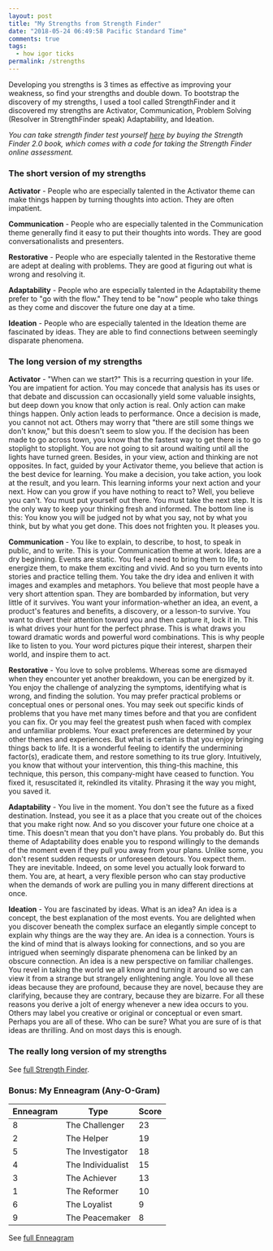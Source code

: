 ```yaml
---
layout: post
title: "My Strengths from Strength Finder"
date: "2018-05-24 06:49:58 Pacific Standard Time"
comments: true
tags:
  - how igor ticks
permalink: /strengths
---
```


Developing you strengths is 3 times as effective as improving your weakness, so find your strengths and double down. To bootstrap the discovery of my strengths, I used a tool called StrengthFinder and it discovered my strengths are Activator, Communication, Problem Solving (Resolver in StrengthFinder speak) Adaptability, and Ideation.

_You can take strength finder test yourself [here](https://www.gallupstrengthscenter.com/) by buying the Strength Finder 2.0 book, which comes with a code for taking the Strength Finder online assessment._

### The short version of my strengths

**Activator** - People who are especially talented in the Activator theme can
make things happen by turning thoughts into action. They are
often impatient.

**Communication** - People who are especially talented in the Communication
theme generally find it easy to put their thoughts into words.
They are good conversationalists and presenters.

**Restorative** - People who are especially talented in the Restorative theme are
adept at dealing with problems. They are good at figuring out
what is wrong and resolving it.

**Adaptability** - People who are especially talented in the Adaptability theme
prefer to "go with the flow." They tend to be "now" people who
take things as they come and discover the future one day at a
time.

**Ideation** - People who are especially talented in the Ideation theme are
fascinated by ideas. They are able to find connections between
seemingly disparate phenomena.

### The long version of my strengths

**Activator** - "When can we start?" This is a recurring question in your life. You are impatient for action. You may
concede that analysis has its uses or that debate and discussion can occasionally yield some
valuable insights, but deep down you know that only action is real. Only action can make things
happen. Only action leads to performance. Once a decision is made, you cannot not act. Others may
worry that "there are still some things we don't know," but this doesn't seem to slow you. If the
decision has been made to go across town, you know that the fastest way to get there is to go
stoplight to stoplight. You are not going to sit around waiting until all the lights have turned green.
Besides, in your view, action and thinking are not opposites. In fact, guided by your Activator theme,
you believe that action is the best device for learning. You make a decision, you take action, you look
at the result, and you learn. This learning informs your next action and your next. How can you grow if
you have nothing to react to? Well, you believe you can't. You must put yourself out there. You must
take the next step. It is the only way to keep your thinking fresh and informed. The bottom line is this:
You know you will be judged not by what you say, not by what you think, but by what you get done.
This does not frighten you. It pleases you.

**Communication** - You like to explain, to describe, to host, to speak in public, and to write. This is your Communication
theme at work. Ideas are a dry beginning. Events are static. You feel a need to bring them to life, to
energize them, to make them exciting and vivid. And so you turn events into stories and practice
telling them. You take the dry idea and enliven it with images and examples and metaphors. You
believe that most people have a very short attention span. They are bombarded by information, but
very little of it survives. You want your information-whether an idea, an event, a product's features
and benefits, a discovery, or a lesson-to survive. You want to divert their attention toward you and
then capture it, lock it in. This is what drives your hunt for the perfect phrase. This is what draws you
toward dramatic words and powerful word combinations. This is why people like to listen to you. Your
word pictures pique their interest, sharpen their world, and inspire them to act.

**Restorative** - You love to solve problems. Whereas some are dismayed when they encounter yet another
breakdown, you can be energized by it. You enjoy the challenge of analyzing the symptoms,
identifying what is wrong, and finding the solution. You may prefer practical problems or conceptual
ones or personal ones. You may seek out specific kinds of problems that you have met many times
before and that you are confident you can fix. Or you may feel the greatest push when faced with
complex and unfamiliar problems. Your exact preferences are determined by your other themes and
experiences. But what is certain is that you enjoy bringing things back to life. It is a wonderful feeling
to identify the undermining factor(s), eradicate them, and restore something to its true glory.
Intuitively, you know that without your intervention, this thing-this machine, this technique, this
person, this company-might have ceased to function. You fixed it, resuscitated it, rekindled its
vitality. Phrasing it the way you might, you saved it.

**Adaptability** - You live in the moment. You don't see the future as a fixed destination. Instead, you see it as a place
that you create out of the choices that you make right now. And so you discover your future one
choice at a time. This doesn't mean that you don't have plans. You probably do. But this theme of
Adaptability does enable you to respond willingly to the demands of the moment even if they pull you
away from your plans. Unlike some, you don't resent sudden requests or unforeseen detours. You
expect them. They are inevitable. Indeed, on some level you actually look forward to them. You are, at
heart, a very flexible person who can stay productive when the demands of work are pulling you in
many different directions at once.

**Ideation** - You are fascinated by ideas. What is an idea? An idea is a concept, the best explanation of the most
events. You are delighted when you discover beneath the complex surface an elegantly simple
concept to explain why things are the way they are. An idea is a connection. Yours is the kind of mind
that is always looking for connections, and so you are intrigued when seemingly disparate
phenomena can be linked by an obscure connection. An idea is a new perspective on familiar
challenges. You revel in taking the world we all know and turning it around so we can view it from a
strange but strangely enlightening angle. You love all these ideas because they are profound,
because they are novel, because they are clarifying, because they are contrary, because they are
bizarre. For all these reasons you derive a jolt of energy whenever a new idea occurs to you. Others
may label you creative or original or conceptual or even smart. Perhaps you are all of these. Who can
be sure? What you are sure of is that ideas are thrilling. And on most days this is enough.

### The really long version of my strengths

See [full Strength Finder](/static/StrengthFinderIgor.pdf).

### Bonus: My Enneagram (Any-O-Gram)

| Enneagram | Type              | Score |
| --------- | ----------------- | ----- |
| 8         | The Challenger    | 23    |
| 2         | The Helper        | 19    |
| 5         | The Investigator  | 18    |
| 4         | The Individualist | 15    |
| 3         | The Achiever      | 13    |
| 1         | The Reformer      | 10    |
| 6         | The Loyalist      | 9     |
| 9         | The Peacemaker    | 8     |

See [full Enneagram
](/static/igor-enneagram.pdf)
